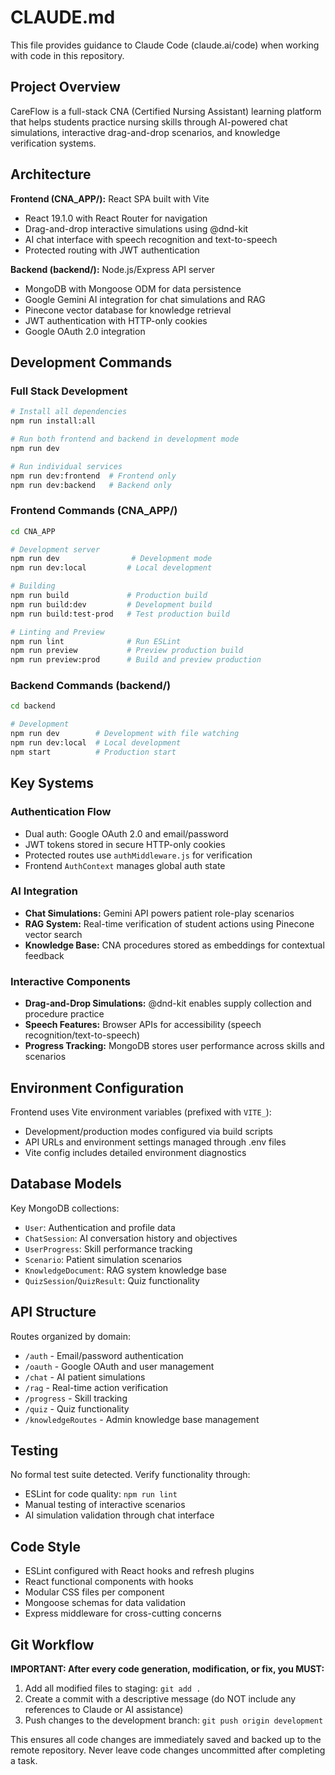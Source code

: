 # CLAUDE.md

This file provides guidance to Claude Code (claude.ai/code) when working with code in this repository.

## Project Overview

CareFlow is a full-stack CNA (Certified Nursing Assistant) learning platform that helps students practice nursing skills through AI-powered chat simulations, interactive drag-and-drop scenarios, and knowledge verification systems.

## Architecture

**Frontend (CNA_APP/):** React SPA built with Vite
- React 19.1.0 with React Router for navigation
- Drag-and-drop interactive simulations using @dnd-kit
- AI chat interface with speech recognition and text-to-speech
- Protected routing with JWT authentication

**Backend (backend/):** Node.js/Express API server
- MongoDB with Mongoose ODM for data persistence
- Google Gemini AI integration for chat simulations and RAG
- Pinecone vector database for knowledge retrieval
- JWT authentication with HTTP-only cookies
- Google OAuth 2.0 integration

## Development Commands

### Full Stack Development
```bash
# Install all dependencies
npm run install:all

# Run both frontend and backend in development mode
npm run dev

# Run individual services
npm run dev:frontend  # Frontend only
npm run dev:backend   # Backend only
```

### Frontend Commands (CNA_APP/)
```bash
cd CNA_APP

# Development server
npm run dev                # Development mode
npm run dev:local         # Local development

# Building
npm run build             # Production build
npm run build:dev         # Development build
npm run build:test-prod   # Test production build

# Linting and Preview
npm run lint              # Run ESLint
npm run preview           # Preview production build
npm run preview:prod      # Build and preview production
```

### Backend Commands (backend/)
```bash
cd backend

# Development
npm run dev        # Development with file watching
npm run dev:local  # Local development
npm start          # Production start
```

## Key Systems

### Authentication Flow
- Dual auth: Google OAuth 2.0 and email/password
- JWT tokens stored in secure HTTP-only cookies
- Protected routes use `authMiddleware.js` for verification
- Frontend `AuthContext` manages global auth state

### AI Integration
- **Chat Simulations:** Gemini API powers patient role-play scenarios
- **RAG System:** Real-time verification of student actions using Pinecone vector search
- **Knowledge Base:** CNA procedures stored as embeddings for contextual feedback

### Interactive Components
- **Drag-and-Drop Simulations:** @dnd-kit enables supply collection and procedure practice
- **Speech Features:** Browser APIs for accessibility (speech recognition/text-to-speech)
- **Progress Tracking:** MongoDB stores user performance across skills and scenarios

## Environment Configuration

Frontend uses Vite environment variables (prefixed with `VITE_`):
- Development/production modes configured via build scripts
- API URLs and environment settings managed through .env files
- Vite config includes detailed environment diagnostics

## Database Models

Key MongoDB collections:
- `User`: Authentication and profile data
- `ChatSession`: AI conversation history and objectives
- `UserProgress`: Skill performance tracking
- `Scenario`: Patient simulation scenarios
- `KnowledgeDocument`: RAG system knowledge base
- `QuizSession`/`QuizResult`: Quiz functionality

## API Structure

Routes organized by domain:
- `/auth` - Email/password authentication
- `/oauth` - Google OAuth and user management
- `/chat` - AI patient simulations
- `/rag` - Real-time action verification
- `/progress` - Skill tracking
- `/quiz` - Quiz functionality
- `/knowledgeRoutes` - Admin knowledge base management

## Testing

No formal test suite detected. Verify functionality through:
- ESLint for code quality: `npm run lint`
- Manual testing of interactive scenarios
- AI simulation validation through chat interface

## Code Style

- ESLint configured with React hooks and refresh plugins
- React functional components with hooks
- Modular CSS files per component
- Mongoose schemas for data validation
- Express middleware for cross-cutting concerns

## Git Workflow

**IMPORTANT: After every code generation, modification, or fix, you MUST:**

1. Add all modified files to staging: `git add .`
2. Create a commit with a descriptive message (do NOT include any references to Claude or AI assistance)
3. Push changes to the development branch: `git push origin development`

This ensures all code changes are immediately saved and backed up to the remote repository. Never leave code changes uncommitted after completing a task.